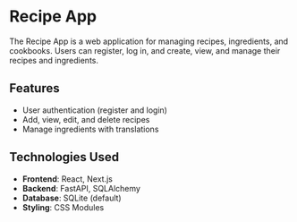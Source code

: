 # Recipe App

The Recipe App is a web application for managing recipes, ingredients, and cookbooks. Users can register, log in, and create, view, and manage their recipes and ingredients.

## Features

- User authentication (register and login)
- Add, view, edit, and delete recipes
- Manage ingredients with translations

## Technologies Used

- **Frontend**: React, Next.js
- **Backend**: FastAPI, SQLAlchemy
- **Database**: SQLite (default)
- **Styling**: CSS Modules